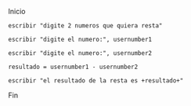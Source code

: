 Inicio

    escribir "digite 2 numeros que quiera resta"

    escribir "digite el numero:", usernumber1

    escribir "digite el numero:", usernumber2 

    resultado = usernumber1 - usernumber2

    escribir "el resultado de la resta es +resultado+"

Fin